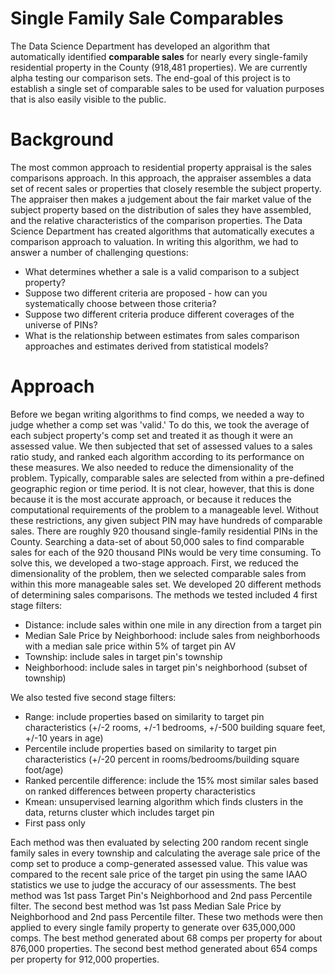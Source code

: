
# Single Family Sale Comparables

The Data Science Department has developed an algorithm that automatically identified **comparable sales** for nearly every single-family residential property in the County (918,481 properties). We are currently alpha testing our comparison sets. The end-goal of this project is to establish a single set of comparable sales to be used for valuation purposes that is also easily visible to the public.

# Background
The most common approach to residential property appraisal is the sales comparisons approach. In this approach, the appraiser assembles a data set of recent sales or properties that closely resemble the subject property. The appraiser then makes a judgement about the fair market value of the subject property based on the distribution of sales they have assembled, and the relative characteristics of the comparison properties.
The Data Science Department has created algorithms that automatically executes a comparison approach to valuation. In writing this algorithm, we had to answer a number of challenging questions:
- What determines whether a sale is a valid comparison to a subject property?
- Suppose two different criteria are proposed - how can you systematically choose between those criteria?
- Suppose two different criteria produce different coverages of the universe of PINs?
- What is the relationship between estimates from sales comparison approaches and estimates derived from statistical models?

# Approach
Before we began writing algorithms to find comps, we needed a way to judge whether a comp set was 'valid.' To do this, we took the average of each subject property's comp set and treated it as though it were an assessed value. We then subjected that set of assessed values to a sales ratio study, and ranked each algorithm according to its performance on these measures.
We also needed to reduce the dimensionality of the problem. Typically, comparable sales are selected from within a pre-defined geographic region or time period. It is not clear, however, that this is done because it is the most accurate approach, or because it reduces the computational requirements of the problem to a manageable level. Without these restrictions, any given subject PIN may have hundreds of comparable sales. There are roughly 920 thousand single-family residential PINs in the County. Searching a data-set of about 50,000 sales to find comparable sales for each of the 920 thousand PINs would be very time consuming.
To solve this, we developed a two-stage approach. First, we reduced the dimensionality of the problem, then we selected comparable sales from within this more manageable sales set.
We developed 20 different methods of determining sales comparisons.  The methods we tested included 4 first stage filters:

- Distance: include sales within one mile in any direction from a target pin
- Median Sale Price by Neighborhood: include sales from neighborhoods with a median sale price within 5% of target pin AV
- Township: include sales in target pin's township
- Neighborhood: include sales in target pin's neighborhood (subset of township)

We also tested five second stage filters:

- Range: include properties based on similarity to target pin characteristics (+/-2 rooms, +/-1 bedrooms, +/-500 building square feet, +/-10 years in age)
- Percentile include properties based on similarity to target pin characteristics (+/-20 percent in rooms/bedrooms/building square foot/age)
- Ranked percentile difference: include the 15% most similar sales based on ranked differences between property characteristics
- Kmean: unsupervised learning algorithm which finds clusters in the data, returns cluster which includes target pin
- First pass only

Each method was then evaluated by selecting 200 random recent single family sales in every township and calculating the average sale price of the comp set to produce a comp-generated assessed value. This value was compared to the recent sale price of the target pin using the same IAAO statistics we use to judge the accuracy of our assessments.
The best method was 1st pass Target Pin's Neighborhood and 2nd pass Percentile filter. The second best method was 1st pass Median Sale Price by Neighborhood and 2nd pass Percentile filter. These two methods were then applied to every single family property to generate over 635,000,000 comps. The best method generated about 68 comps per property for about 876,000 properties. The second best method generated about 654 comps per property for 912,000 properties.
